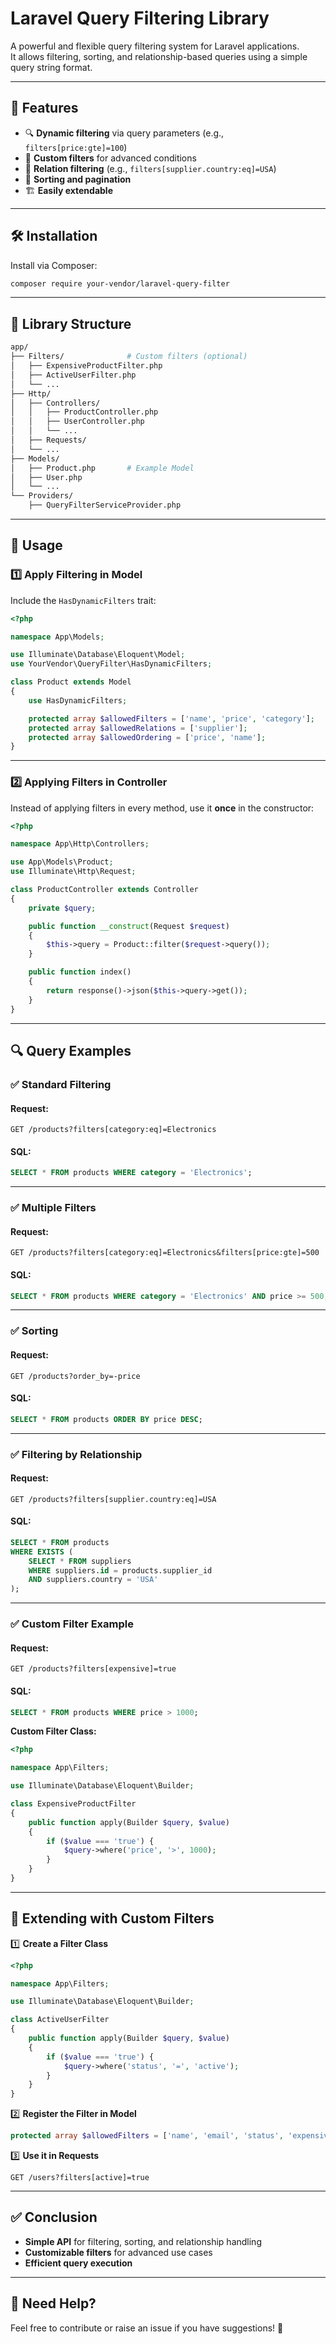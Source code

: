 # Laravel Query Filtering Library  

A powerful and flexible query filtering system for Laravel applications.  
It allows filtering, sorting, and relationship-based queries using a simple query string format.  

---

## 📌 Features  

- 🔍 **Dynamic filtering** via query parameters (e.g., `filters[price:gte]=100`)  
- 📂 **Custom filters** for advanced conditions  
- 🔗 **Relation filtering** (e.g., `filters[supplier.country:eq]=USA`)  
- 📑 **Sorting and pagination**  
- 🏗 **Easily extendable**  

---

## 🛠 Installation  

Install via Composer:  

```bash
composer require your-vendor/laravel-query-filter
```

---

## 📂 Library Structure  

```bash
app/
├── Filters/              # Custom filters (optional)
│   ├── ExpensiveProductFilter.php
│   ├── ActiveUserFilter.php
│   └── ...
├── Http/
│   ├── Controllers/
│   │   ├── ProductController.php
│   │   ├── UserController.php
│   │   └── ...
│   ├── Requests/
│   └── ...
├── Models/
│   ├── Product.php       # Example Model
│   ├── User.php
│   └── ...
└── Providers/
    ├── QueryFilterServiceProvider.php
```

---

## 🚀 Usage  

### 1️⃣ **Apply Filtering in Model**  

Include the `HasDynamicFilters` trait:  

```php
<?php

namespace App\Models;

use Illuminate\Database\Eloquent\Model;
use YourVendor\QueryFilter\HasDynamicFilters;

class Product extends Model
{
    use HasDynamicFilters;

    protected array $allowedFilters = ['name', 'price', 'category'];
    protected array $allowedRelations = ['supplier'];
    protected array $allowedOrdering = ['price', 'name'];
}
```

---

### 2️⃣ **Applying Filters in Controller**  

Instead of applying filters in every method, use it **once** in the constructor:  

```php
<?php

namespace App\Http\Controllers;

use App\Models\Product;
use Illuminate\Http\Request;

class ProductController extends Controller
{
    private $query;

    public function __construct(Request $request)
    {
        $this->query = Product::filter($request->query());
    }

    public function index()
    {
        return response()->json($this->query->get());
    }
}
```

---

## 🔍 Query Examples  

### ✅ **Standard Filtering**  

#### Request:  
```plaintext
GET /products?filters[category:eq]=Electronics
```
#### SQL:  
```sql
SELECT * FROM products WHERE category = 'Electronics';
```

---

### ✅ **Multiple Filters**  

#### Request:  
```plaintext
GET /products?filters[category:eq]=Electronics&filters[price:gte]=500
```
#### SQL:  
```sql
SELECT * FROM products WHERE category = 'Electronics' AND price >= 500;
```

---

### ✅ **Sorting**  

#### Request:  
```plaintext
GET /products?order_by=-price
```
#### SQL:  
```sql
SELECT * FROM products ORDER BY price DESC;
```

---

### ✅ **Filtering by Relationship**  

#### Request:  
```plaintext
GET /products?filters[supplier.country:eq]=USA
```
#### SQL:  
```sql
SELECT * FROM products 
WHERE EXISTS (
    SELECT * FROM suppliers 
    WHERE suppliers.id = products.supplier_id 
    AND suppliers.country = 'USA'
);
```

---

### ✅ **Custom Filter Example**  

#### Request:  
```plaintext
GET /products?filters[expensive]=true
```
#### SQL:  
```sql
SELECT * FROM products WHERE price > 1000;
```

**Custom Filter Class:**  
```php
<?php

namespace App\Filters;

use Illuminate\Database\Eloquent\Builder;

class ExpensiveProductFilter
{
    public function apply(Builder $query, $value)
    {
        if ($value === 'true') {
            $query->where('price', '>', 1000);
        }
    }
}
```

---

## 🔧 Extending with Custom Filters  

1️⃣ **Create a Filter Class**  
```php
<?php

namespace App\Filters;

use Illuminate\Database\Eloquent\Builder;

class ActiveUserFilter
{
    public function apply(Builder $query, $value)
    {
        if ($value === 'true') {
            $query->where('status', '=', 'active');
        }
    }
}
```

2️⃣ **Register the Filter in Model**  
```php
protected array $allowedFilters = ['name', 'email', 'status', 'expensive'];
```

3️⃣ **Use it in Requests**  
```plaintext
GET /users?filters[active]=true
```

---

## ✅ Conclusion  

- **Simple API** for filtering, sorting, and relationship handling  
- **Customizable filters** for advanced use cases  
- **Efficient query execution**  

---

## 📌 Need Help?  

Feel free to contribute or raise an issue if you have suggestions! 🚀  
